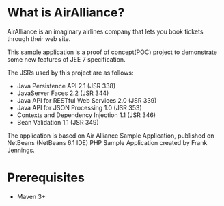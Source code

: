 What is AirAlliance?
====================
AirAlliance is an imaginary airlines company that lets you book tickets through their web site.

This sample application is a proof of concept(POC) project to demonstrate 
some new features of JEE 7 specification.


The JSRs used by this project are as follows:


* Java Persistence API 2.1 (JSR 338)
* JavaServer Faces 2.2 (JSR 344)
* Java API for RESTful Web Services 2.0 (JSR 339)
* Java API for JSON Processing 1.0 (JSR 353)
* Contexts and Dependency Injection 1.1 (JSR 346)
* Bean Validation 1.1 (JSR 349)

The application is based on Air Alliance Sample Application, published on NetBeans (NetBeans 6.1 IDE) PHP Sample Application created by Frank Jennings.


Prerequisites 
============
* Maven 3+  






